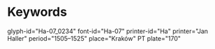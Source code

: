 # Keywords
glyph-id="Ha-07_0234"
font-id="Ha-07"
printer-id="Ha"
printer="Jan Haller"
period="1505–1525"
place="Kraków"
PT plate="170"
